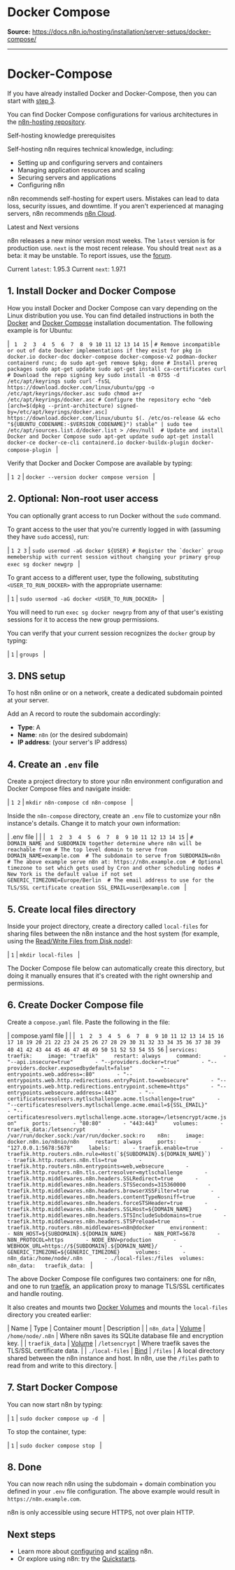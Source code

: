 # Docker Compose

**Source:** https://docs.n8n.io/hosting/installation/server-setups/docker-compose/

---

# Docker-Compose

If you have already installed Docker and Docker-Compose, then you can start with [step 3](#3-dns-setup).

You can find Docker Compose configurations for various architectures in the [n8n-hosting repository](https://github.com/n8n-io/n8n-hosting).

Self-hosting knowledge prerequisites

Self-hosting n8n requires technical knowledge, including:

- Setting up and configuring servers and containers
- Managing application resources and scaling
- Securing servers and applications
- Configuring n8n

n8n recommends self-hosting for expert users. Mistakes can lead to data loss, security issues, and downtime. If you aren't experienced at managing servers, n8n recommends [n8n Cloud](https://n8n.io/cloud/).

Latest and Next versions

n8n releases a new minor version most weeks. The `latest` version is for production use. `next` is the most recent release. You should treat `next` as a beta: it may be unstable. To report issues, use the [forum](https://community.n8n.io/c/questions/12).

Current `latest`: 1.95.3
Current `next`: 1.97.1

## 1. Install Docker and Docker Compose

How you install Docker and Docker Compose can vary depending on the Linux distribution you use. You can find detailed instructions in both the [Docker](https://docs.docker.com/engine/install/) and [Docker Compose](https://docs.docker.com/compose/install/) installation documentation. The following example is for Ubuntu:

| ```  1  2  3  4  5  6  7  8  9 10 11 12 13 14 15 ``` | ``` # Remove incompatible or out of date Docker implementations if they exist for pkg in docker.io docker-doc docker-compose docker-compose-v2 podman-docker containerd runc; do sudo apt-get remove $pkg; done # Install prereq packages sudo apt-get update sudo apt-get install ca-certificates curl # Download the repo signing key sudo install -m 0755 -d /etc/apt/keyrings sudo curl -fsSL https://download.docker.com/linux/ubuntu/gpg -o /etc/apt/keyrings/docker.asc sudo chmod a+r /etc/apt/keyrings/docker.asc # Configure the repository echo "deb [arch=$(dpkg --print-architecture) signed-by=/etc/apt/keyrings/docker.asc] https://download.docker.com/linux/ubuntu $(. /etc/os-release && echo "${UBUNTU_CODENAME:-$VERSION_CODENAME}") stable" | sudo tee /etc/apt/sources.list.d/docker.list > /dev/null  # Update and install Docker and Docker Compose sudo apt-get update sudo apt-get install docker-ce docker-ce-cli containerd.io docker-buildx-plugin docker-compose-plugin  ``` |

Verify that Docker and Docker Compose are available by typing:

| ``` 1 2 ``` | ``` docker --version docker compose version  ``` |

## 2. Optional: Non-root user access

You can optionally grant access to run Docker without the `sudo` command.

To grant access to the user that you're currently logged in with (assuming they have `sudo` access), run:

| ``` 1 2 3 ``` | ``` sudo usermod -aG docker ${USER} # Register the `docker` group memebership with current session without changing your primary group exec sg docker newgrp  ``` |

To grant access to a different user, type the following, substituting `<USER_TO_RUN_DOCKER>` with the appropriate username:

| ``` 1 ``` | ``` sudo usermod -aG docker <USER_TO_RUN_DOCKER>  ``` |

You will need to run `exec sg docker newgrp` from any of that user's existing sessions for it to access the new group permissions.

You can verify that your current session recognizes the `docker` group by typing:

| ``` 1 ``` | ``` groups  ``` |

## 3. DNS setup

To host n8n online or on a network, create a dedicated subdomain pointed at your server.

Add an A record to route the subdomain accordingly:

- **Type**: A
- **Name**: `n8n` (or the desired subdomain)
- **IP address**: (your server's IP address)

## 4. Create an `.env` file

Create a project directory to store your n8n environment configuration and Docker Compose files and navigate inside:

| ``` 1 2 ``` | ``` mkdir n8n-compose cd n8n-compose  ``` |

Inside the `n8n-compose` directory, create an `.env` file to customize your n8n instance's details. Change it to match your own information:

| .env file | |
| ```  1  2  3  4  5  6  7  8  9 10 11 12 13 14 15 ``` | ``` # DOMAIN_NAME and SUBDOMAIN together determine where n8n will be reachable from # The top level domain to serve from DOMAIN_NAME=example.com  # The subdomain to serve from SUBDOMAIN=n8n  # The above example serve n8n at: https://n8n.example.com  # Optional timezone to set which gets used by Cron and other scheduling nodes # New York is the default value if not set GENERIC_TIMEZONE=Europe/Berlin  # The email address to use for the TLS/SSL certificate creation SSL_EMAIL=user@example.com  ``` |

## 5. Create local files directory

Inside your project directory, create a directory called `local-files` for sharing files between the n8n instance and the host system (for example, using the [Read/Write Files from Disk node](../../../../integrations/builtin/core-nodes/n8n-nodes-base.readwritefile/)):

| ``` 1 ``` | ``` mkdir local-files  ``` |

The Docker Compose file below can automatically create this directory, but doing it manually ensures that it's created with the right ownership and permissions.

## 6. Create Docker Compose file

Create a `compose.yaml` file. Paste the following in the file:

| compose.yaml file | |
| ```  1  2  3  4  5  6  7  8  9 10 11 12 13 14 15 16 17 18 19 20 21 22 23 24 25 26 27 28 29 30 31 32 33 34 35 36 37 38 39 40 41 42 43 44 45 46 47 48 49 50 51 52 53 54 55 56 ``` | ``` services:   traefik:     image: "traefik"     restart: always     command:       - "--api.insecure=true"       - "--providers.docker=true"       - "--providers.docker.exposedbydefault=false"       - "--entrypoints.web.address=:80"       - "--entrypoints.web.http.redirections.entryPoint.to=websecure"       - "--entrypoints.web.http.redirections.entrypoint.scheme=https"       - "--entrypoints.websecure.address=:443"       - "--certificatesresolvers.mytlschallenge.acme.tlschallenge=true"       - "--certificatesresolvers.mytlschallenge.acme.email=${SSL_EMAIL}"       - "--certificatesresolvers.mytlschallenge.acme.storage=/letsencrypt/acme.json"     ports:       - "80:80"       - "443:443"     volumes:       - traefik_data:/letsencrypt       - /var/run/docker.sock:/var/run/docker.sock:ro    n8n:     image: docker.n8n.io/n8nio/n8n     restart: always     ports:       - "127.0.0.1:5678:5678"     labels:       - traefik.enable=true       - traefik.http.routers.n8n.rule=Host(`${SUBDOMAIN}.${DOMAIN_NAME}`)       - traefik.http.routers.n8n.tls=true       - traefik.http.routers.n8n.entrypoints=web,websecure       - traefik.http.routers.n8n.tls.certresolver=mytlschallenge       - traefik.http.middlewares.n8n.headers.SSLRedirect=true       - traefik.http.middlewares.n8n.headers.STSSeconds=315360000       - traefik.http.middlewares.n8n.headers.browserXSSFilter=true       - traefik.http.middlewares.n8n.headers.contentTypeNosniff=true       - traefik.http.middlewares.n8n.headers.forceSTSHeader=true       - traefik.http.middlewares.n8n.headers.SSLHost=${DOMAIN_NAME}       - traefik.http.middlewares.n8n.headers.STSIncludeSubdomains=true       - traefik.http.middlewares.n8n.headers.STSPreload=true       - traefik.http.routers.n8n.middlewares=n8n@docker     environment:       - N8N_HOST=${SUBDOMAIN}.${DOMAIN_NAME}       - N8N_PORT=5678       - N8N_PROTOCOL=https       - NODE_ENV=production       - WEBHOOK_URL=https://${SUBDOMAIN}.${DOMAIN_NAME}/       - GENERIC_TIMEZONE=${GENERIC_TIMEZONE}     volumes:       - n8n_data:/home/node/.n8n       - ./local-files:/files  volumes:   n8n_data:   traefik_data:  ``` |

The above Docker Compose file configures two containers: one for n8n, and one to run [traefik](https://github.com/traefik/traefik), an application proxy to manage TLS/SSL certificates and handle routing.

It also creates and mounts two [Docker Volumes](https://docs.docker.com/engine/storage/volumes/) and mounts the `local-files` directory you created earlier:

| Name | Type | Container mount | Description |
| `n8n_data` | [Volume](https://docs.docker.com/engine/storage/volumes/) | `/home/node/.n8n` | Where n8n saves its SQLite database file and encryption key. |
| `traefik_data` | [Volume](https://docs.docker.com/engine/storage/volumes/) | `/letsencrypt` | Where traefik saves the TLS/SSL certificate data. |
| `./local-files` | [Bind](https://docs.docker.com/engine/storage/bind-mounts/) | `/files` | A local directory shared between the n8n instance and host. In n8n, use the `/files` path to read from and write to this directory. |

## 7. Start Docker Compose

You can now start n8n by typing:

| ``` 1 ``` | ``` sudo docker compose up -d  ``` |

To stop the container, type:

| ``` 1 ``` | ``` sudo docker compose stop  ``` |

## 8. Done

You can now reach n8n using the subdomain + domain combination you defined in your `.env` file configuration. The above example would result in `https://n8n.example.com`.

n8n is only accessible using secure HTTPS, not over plain HTTP.

## Next steps

- Learn more about [configuring](../../../configuration/environment-variables/) and [scaling](../../../scaling/overview/) n8n.
- Or explore using n8n: try the [Quickstarts](../../../../try-it-out/).
